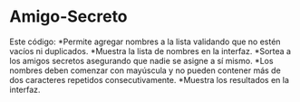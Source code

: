 # Amigo-Secreto
Este código:
*Permite agregar nombres a la lista validando que no estén vacíos ni duplicados.
*Muestra la lista de nombres en la interfaz.
*Sortea a los amigos secretos asegurando que nadie se asigne a sí mismo.
*Los nombres deben comenzar con mayúscula y no pueden contener más de dos caracteres repetidos consecutivamente.
*Muestra los resultados en la interfaz.
